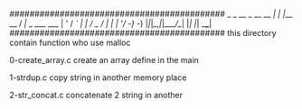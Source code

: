 ###########################################
             _ _            __
  _ __  __ _| | |___  __   / _|_ _ ___ ___
 | '  \/ _` | | / _ \/ _| |  _| '_/ -_) -_)
 |_|_|_\__,_|_|_\___/\__| |_| |_| \___\___|
###########################################
this directory contain function who use malloc

0-create_array.c
create an array define in the main

1-strdup.c
copy string in another memory place

2-str_concat.c
concatenate 2 string in another
